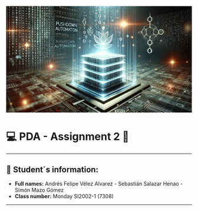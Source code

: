 ![initial image](images/image.webp)
-----------------------------
# 💻 PDA - Assignment 2 👾
_____________________________
## 📌 Student´s information:
- **Full names:** Andrés Felipe Vélez Alvarez - Sebastián Salazar Henao - Simón Mazo Gómez
- **Class number:** Monday SI2002-1 (7308)
------------------------------

